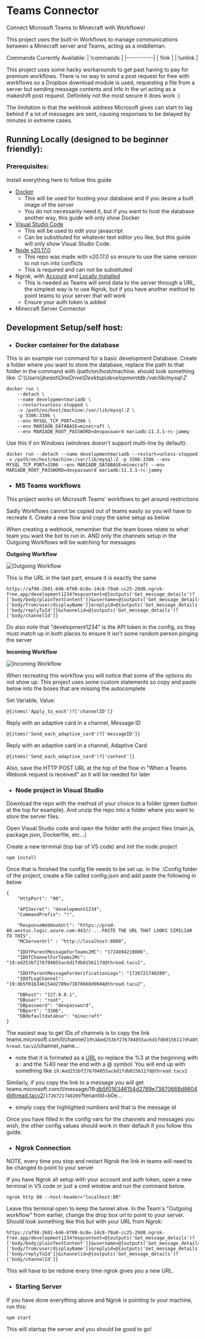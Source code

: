 # Teams Connector
  Connect Microsoft Teams to Minecraft with Workflows!

This project uses the built-in Workflows to manage communications between a Minecraft server and Teams, acting as a middleman.

Commands Currently Available:
| !commands |
|-----------|
| !link     |
| !unlink   |

This project uses some hacky workarounds to get past having to pay for premium workflows. There is no way to send a post request for free with workflows so a Dropbox download module is used, requesting a file from a server but sending message contents and info in the url acting as a makeshift post request. Definitely not the most secure it does work :)

The limitation is that the webhook address Microsoft gives can start to lag behind if a lot of messages are sent, causing responses to be delayed by minutes in extreme cases.

## Running Locally (designed to be beginner friendly):

### Prerequisites:
Install everything here to follow this guide
- [Docker](https://www.docker.com/)
  - This will be used for hosting your database and if you desire a built image of the server
  - You do not necessarily need it, but if you want to host the database another way, this guide will only show Docker
- [Visual Studio Code](https://code.visualstudio.com/)
  - This will be used to edit your javascript
  - Can be substituted for whatever text editor you like, but this guide will only show Visual Studio Code.
- [Node v20.17.0](https://nodejs.org/en/download/prebuilt-installer)
  - This repo was made with v20.17.0 so ensure to use the same version to not run into conflicts
  - This is required and can not be substituted
- Ngrok, with [Account](https://ngrok.com/) and [Locally Installed](https://dashboard.ngrok.com/get-started/setup/windows)
  - This is needed as Teams will send data to the server through a URL, the simplest way is to use Ngrok, but if you have another method to point teams to your server that will work
  - Ensure your auth token is added
- Minecraft Server Connector

## Development Setup/self host:
- ### Docker container for the database

This is an example run command for a basic development Database.
Create a folder where you want to store the database, replace the path to that folder in the command with /path/on/host/machine. should look something like: _C:\Users\jbeast\OneDrive\Desktop\developmentdb:/var/lib/mysql:Z_

```
docker run \
    --detach \
    --name developmentmariadb \
    --restart=unless-stopped \
    -v /path/on/host/machine:/var/lib/mysql:Z \
    -p 3306:3306 \
    --env MYSQL_TCP_PORT=3306 \
    --env MARIADB_DATABASE=minecraft \
    --env MARIADB_ROOT_PASSWORD=devpassword mariadb:11.3.1-rc-jammy
````
Use this if on Windows (windows doesn't support multi-line by default):
```
docker run --detach --name developmentmariadb --restart=unless-stopped -v /path/on/host/machine:/var/lib/mysql:Z -p 3306:3306 --env MYSQL_TCP_PORT=3306 --env MARIADB_DATABASE=minecraft --env MARIADB_ROOT_PASSWORD=devpassword mariadb:11.3.1-rc-jammy
````



- ### MS Teams workflows
This project works on Microsoft Teams' workflows to get around restrictions

Sadly Workflows cannot be copied out of teams easily so you will have to recreate it. Create a new flow and copy the same setup as below

When creating a webhook, remember that the team boxes relate to what team you want the bot to run in. AND only the channels setup in the Outgoing Workflows will be watching for messages

**Outgoing Workflow**

![Outgoing Workflow](https://github.com/jbeast291/Teams-Connector/blob/main/images/DEVout.png?raw=true)

This is the URL in the last part, ensure it is exactly the same
```
https://af98-2601-646-8f00-6c8e-14c8-79a0-cc25-29d0.ngrok-free.app/development1234?msgcontent=@{outputs('Get_message_details')?['body/body/plainTextContent']}&username=@{outputs('Get_message_details')?['body/from/user/displayName']}&replyid=@{outputs('Get_message_details')?['body/replyToId']}&channelid=@{outputs('Get_message_details')?['body/channelId']}
```
Do also note that "development1234" is the API token in the config, so they must match up in both places to ensure it isn't some random person pinging the server 

**Incoming Workflow**

![Incoming Workflow](https://github.com/jbeast291/Teams-Connector/blob/main/images/DEVin.png?raw=true)

When recreating this workflow you will notice that some of the options do not show up. This project uses some custom statements so copy and paste below into the boxes that are missing the autocomplete

Set Variable, Value:
```
@{items('Apply_to_each')?['channelID']}
```
Reply with an adaptive card in a channel, Message ID
```
@{items('Send_each_adaptive_card')?['messageID']}
```
Reply with an adaptive card in a channel, Adaptive Card
```
@{items('Send_each_adaptive_card')?['content']}
```

Also, save the HTTP POST URL at the top of the flow in "When a Teams Webook request is received" as it will be needed for later


- ### Node project in Visual Studio

Download the repo with the method of your choice to a folder (green button at the top for example). And unzip the repo into a folder where you want to store the server files.

Open Visual Studio code and open the folder with the project files (main.js, package.json, Dockerfile, etc...)

Create a new terminal (top bar of VS code) and init the node project
```
npm install
````
Once that is finished the config file needs to be set up.
in the .\Config folder of the project, create a file called config.json and add paste the following in below
```
{
	"HttpPort": "80",

	"APISecret": "development1234",
	"CommandPrefix": "!",

	"ResponseWebHookUrl": "https://prod-80.westus.logic.azure.com:443//....PASTE THE URL THAT LOOKS SIMILIAR TO THIS",
	"MCServerUrl" : "http://localhost:8000",

	"IDOfParentMessageForTeams2MC": "1724894219006",
	"IDOfChannelForTeams2Mc": "19:ed253bf276704055ac6d1fdb0156117d@thread.tacv2",

	"IDOfParentMessageForVerificationLogs": "1726721740209",
	"IDOfLogChannel": "19:db5f016346154d2789e73870668d9604@thread.tacv2",

	"DBhost": "127.0.0.1",
	"DBuser": "root",
	"DBpassword": "devpassword",
	"DBport": "3306",
	"DBdefaultdatabse": "minecraft"
}
```
The easiest way to get IDs of channels is to copy the link teams.microsoft.com/l/channel/`19%3Aed253bf276704055ac6d1fdb0156117d%40thread.tacv2`/channel_name... 

- note that it is formated as a [URL](https://www.w3schools.com/tags/ref_urlencode.asp?_sm_au_=iVVDMg0TSmrMV6Dm) so replace the %3 at the beginning with a : and the %40 near the end with a @ symbol. You will end up with something like `19:Aed253bf276704055ac6d1fdb0156117d@thread.tacv2`

Similarly, if you copy the link to a message you will get teams.microsoft.com/l/message/19:db5f016346154d2789e73870668d9604@thread.tacv2/`1726721740209`?tenantId=b0e...

- simply copy the highlighted numbers and that is the message id

Once you have filled in the config vars for the channels and messages you wish, the other config values should work in their default if you follow this guide. 

 - ### Ngrok Connection
NOTE, every time you stop and restart Ngrok the link in teams will need to be changed to point to your server

If you have Ngrok all setup with your account and auth token, open a new terminal in VS code or just a cmd window and run the command below. 
```
ngrok http 80 --host-header="localhost:80"
```
Leave this terminal open to keep the tunnel alive. In the Team's "Outgoing workflow" from earlier, change the drop box url to point to your server. Should look something like this but with your URL from Ngrok:
```
https://af98-2601-646-8f00-6c8e-14c8-79a0-cc25-29d0.ngrok-free.app/development1234?msgcontent=@{outputs('Get_message_details')?['body/body/plainTextContent']}&username=@{outputs('Get_message_details')?['body/from/user/displayName']}&replyid=@{outputs('Get_message_details')?['body/replyToId']}&channelid=@{outputs('Get_message_details')?['body/channelId']}
```
This will have to be redone every time ngrok gives you a new URL.

- ### Starting Server
If you have done everything above and Ngrok is pointing to your machine, run this:
```
npm start
````
This will startup the server and you should be good to go!
